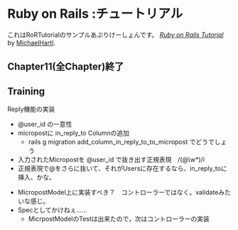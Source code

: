 # Ruby on Rails :チュートリアル
これはRoRTutorialのサンプルあぷりけーしょんです。
[*Ruby on Rails Tutorial*](http://railstutorial.jp) by [MichaelHartl](http://michaelhartl.com).  
  
  
## Chapter11(全Chapter)終了

## Training
Reply機能の実装  

  + @user_id の一意性
  + micropostに in_reply_to Columnの追加
    + rails g migration add_column_in_reply_to_to_micropost でどうでしょう
  + 入力されたMicropostを @user_id で抜き出す正規表現　/(@\w*)/i　
  + 正規表現で@をさらに抜いて、それがUsersに存在するなら、in_reply_toに挿入、かな。

* MicropostModel上に実装すべき？　コントローラーではなく。validateみたいな感じ。
* Specとしてかけねぇ……
	* MicrpostModelのTestは出来たので，次はコントローラーの実装
  